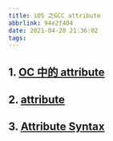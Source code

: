 ```yaml
---
title: iOS 之GCC attribute
abbrlink: 94e2f404
date: 2021-04-20 21:36:02
tags:
---
```


## 1. [OC 中的 __attribute__](https://www.jianshu.com/p/529dc0501bd3)

## 2. [__attribute__](https://nshipster.cn/__attribute__/)

## 3. [Attribute Syntax](https://gcc.gnu.org/onlinedocs/gcc/Attribute-Syntax.html)
